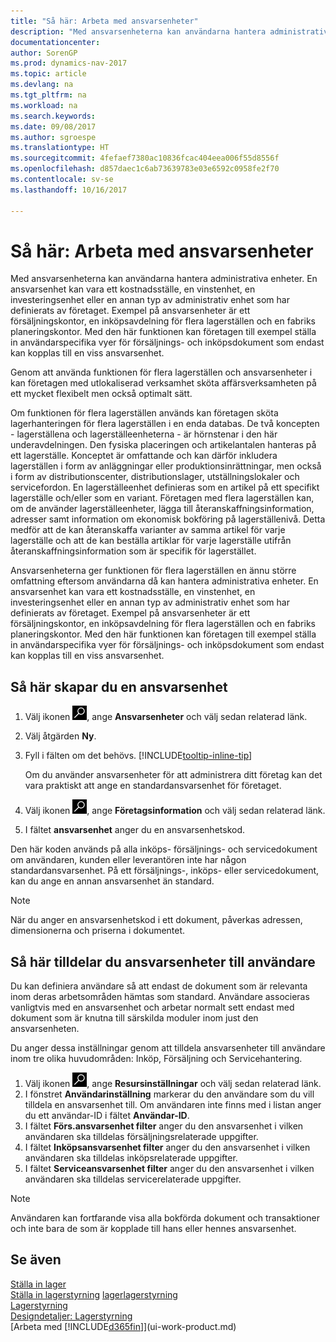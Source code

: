 ```yaml
---
title: "Så här: Arbeta med ansvarsenheter"
description: "Med ansvarsenheterna kan användarna hantera administrativa enheter. En ansvarsenhet kan vara ett kostnadsställe, en vinstenhet, en investeringsenhet eller en annan typ av administrativ enhet som har definierats av företaget."
documentationcenter: 
author: SorenGP
ms.prod: dynamics-nav-2017
ms.topic: article
ms.devlang: na
ms.tgt_pltfrm: na
ms.workload: na
ms.search.keywords: 
ms.date: 09/08/2017
ms.author: sgroespe
ms.translationtype: HT
ms.sourcegitcommit: 4fefaef7380ac10836fcac404eea006f55d8556f
ms.openlocfilehash: d857daec1c6ab73639783e03e6592c0958fe2f70
ms.contentlocale: sv-se
ms.lasthandoff: 10/16/2017

---
```

# <a name="how-to-work-with-responsibility-centers"></a>Så här: Arbeta med ansvarsenheter
Med ansvarsenheterna kan användarna hantera administrativa enheter. En ansvarsenhet kan vara ett kostnadsställe, en vinstenhet, en investeringsenhet eller en annan typ av administrativ enhet som har definierats av företaget. Exempel på ansvarsenheter är ett försäljningskontor, en inköpsavdelning för flera lagerställen och en fabriks planeringskontor. Med den här funktionen kan företagen till exempel ställa in användarspecifika vyer för försäljnings- och inköpsdokument som endast kan kopplas till en viss ansvarsenhet.  

Genom att använda funktionen för flera lagerställen och ansvarsenheter i kan företagen med utlokaliserad verksamhet sköta affärsverksamheten på ett mycket flexibelt men också optimalt sätt.

Om funktionen för flera lagerställen används kan företagen sköta lagerhanteringen för flera lagerställen i en enda databas. De två koncepten - lagerställena och lagerställeenheterna - är hörnstenar i den här underavdelningen. Den fysiska placeringen och artikelantalen hanteras på ett lagerställe. Konceptet är omfattande och kan därför inkludera lagerställen i form av anläggningar eller produktionsinrättningar, men också i form av distributionscenter, distributionslager, utställningslokaler och servicefordon. En lagerställeenhet definieras som en artikel på ett specifikt lagerställe och/eller som en variant. Företagen med flera lagerställen kan, om de använder lagerställeenheter, lägga till återanskaffningsinformation, adresser samt information om ekonomisk bokföring på lagerställenivå. Detta medför att de kan återanskaffa varianter av samma artikel för varje lagerställe och att de kan beställa artiklar för varje lagerställe utifrån återanskaffningsinformation som är specifik för lagerstället.  

Ansvarsenheterna ger funktionen för flera lagerställen en ännu större omfattning eftersom användarna då kan hantera administrativa enheter. En ansvarsenhet kan vara ett kostnadsställe, en vinstenhet, en investeringsenhet eller en annan typ av administrativ enhet som har definierats av företaget. Exempel på ansvarsenheter är ett försäljningskontor, en inköpsavdelning för flera lagerställen och en fabriks planeringskontor. Med den här funktionen kan företagen till exempel ställa in användarspecifika vyer för försäljnings- och inköpsdokument som endast kan kopplas till en viss ansvarsenhet.

## <a name="to-set-up-a-responsibility-center"></a>Så här skapar du en ansvarsenhet  
1.  Välj ikonen ![söka efter sida eller rapport](media/ui-search/search_small.png "ikonen söka efter sida eller rapport"), ange **Ansvarsenheter** och välj sedan relaterad länk.  
2.  Välj åtgärden **Ny**.  
3.  Fyll i fälten om det behövs. [!INCLUDE[tooltip-inline-tip](includes/tooltip-inline-tip_md.md)]  

    Om du använder ansvarsenheter för att administrera ditt företag kan det vara praktiskt att ange en standardansvarsenhet för företaget.
4. Välj ikonen ![Söka efter sida eller rapport](media/ui-search/search_small.png "ikonen Söka efter sida eller rapport"), ange **Företagsinformation** och välj sedan relaterad länk.
5. I fältet **ansvarsenhet** anger du en ansvarsenhetskod.

Den här koden används på alla inköps- försäljnings- och servicedokument om användaren, kunden eller leverantören inte har någon standardansvarsenhet. På ett försäljnings-, inköps- eller servicedokument, kan du ange en annan ansvarsenhet än standard.

> [!NOTE]  
>  När du anger en ansvarsenhetskod i ett dokument, påverkas adressen, dimensionerna och priserna i dokumentet.  

## <a name="to-assign-responsibility-centers-to-users"></a>Så här tilldelar du ansvarsenheter till användare  
Du kan definiera användare så att endast de dokument som är relevanta inom deras arbetsområden hämtas som standard. Användare associeras vanligtvis med en ansvarsenhet och arbetar normalt sett endast med dokument som är knutna till särskilda moduler inom just den ansvarsenheten.  

Du anger dessa inställningar genom att tilldela ansvarsenheter till användare inom tre olika huvudområden: Inköp, Försäljning och Servicehantering.  

1.  Välj ikonen ![Söka efter sida eller rapport](media/ui-search/search_small.png "ikonen Söka efter sida eller rapport"), ange **Resursinställningar** och välj sedan relaterad länk.  
2.  I fönstret **Användarinställning** markerar du den användare som du vill tilldela en ansvarsenhet till. Om användaren inte finns med i listan anger du ett användar-ID i fältet **Användar-ID**.  
3.  I fältet **Förs.ansvarsenhet filter** anger du den ansvarsenhet i vilken användaren ska tilldelas försäljningsrelaterade uppgifter.  
4.  I fältet **Inköpsansvarsenhet filter** anger du den ansvarsenhet i vilken användaren ska tilldelas inköpsrelaterade uppgifter.  
5.  I fältet **Serviceansvarsenhet filter** anger du den ansvarsenhet i vilken användaren ska tilldelas servicerelaterade uppgifter.  

> [!NOTE]  
>  Användaren kan fortfarande visa alla bokförda dokument och transaktioner och inte bara de som är kopplade till hans eller hennes ansvarsenhet.

## <a name="see-also"></a>Se även  
[Ställa in lager](inventory-setup-inventory.md)  
[Ställa in lagerstyrning](warehouse-setup-warehouse.md)
[lager](inventory-manage-inventory.md)[lagerstyrning](warehouse-manage-warehouse.md)  
[Lagerstyrning](warehouse-manage-warehouse.md)    
[Designdetaljer: Lagerstyrning](design-details-warehouse-management.md)  
[Arbeta med [!INCLUDE[d365fin](includes/d365fin_md.md)]](ui-work-product.md)

